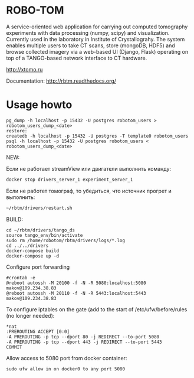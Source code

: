 # ROBO-TOM
A service-oriented web application for carrying out computed tomography experiments with data processing (numpy, scipy) and visualization. Currently used in the laboratory in Institute of Crystallograhy. The system enables multiple users to take CT scans, store (mongoDB, HDF5) and browse collected imagery via a web-based UI (Django, Flask) operating on top of a TANGO-based network interface to CT hardware.

http://xtomo.ru

Documentation: http://rbtm.readthedocs.org/

# Usage howto
```
pg_dump -h localhost -p 15432 -U postgres robotom_users > robotom_users_dump_<date>
restore:
createdb -h localhost -p 15432 -U postgres -T template0 robotom_users
psql -h localhost -p 15432 -U postgres robotom_users < robotom_users_dump_<date>
```


NEW:

Если не работает streamView или двигатели выполнить команду:
```sh
docker stop drivers_server_1 experiment_server_1 
```

Если не работет томограф, то убедиться, что источник прогрет и выполнить:

```sh
~/rbtm/drivers/restart.sh
```

BUILD:

```
cd ~/rbtm/drivers/tango_ds
source tango_env/bin/activate
sudo rm /home/robotom/rbtm/drivers/logs/*.log
cd ../../drivers
docker-compose build
docker-compose up -d
```

Configure port forwarding

```
#crontab -e 
@reboot autossh -M 20100 -f -N -R 5080:localhost:5080 makov@109.234.38.83
@reboot autossh -M 20110 -f -N -R 5443:localhost:5443 makov@109.234.38.83
```

To configure iptables on the gate (add to the start of /etc/ufw/before/rules (no longer needed):

```
*nat
:PREROUTING ACCEPT [0:0]
-A PREROUTING -p tcp --dport 80 -j REDIRECT --to-port 5080
-A PREROUTING -p tcp --dport 443 -j REDIRECT --to-port 5443
COMMIT
```

Allow access to 5080 port from docker container:

```
sudo ufw allow in on docker0 to any port 5080
```
